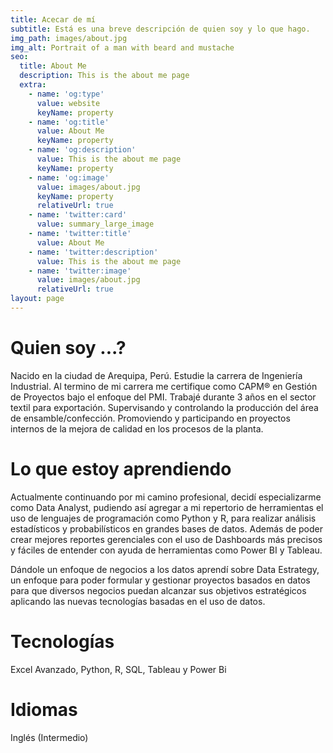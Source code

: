 ```yaml
---
title: Acecar de mí
subtitle: Está es una breve descripción de quien soy y lo que hago.
img_path: images/about.jpg
img_alt: Portrait of a man with beard and mustache
seo:
  title: About Me
  description: This is the about me page
  extra:
    - name: 'og:type'
      value: website
      keyName: property
    - name: 'og:title'
      value: About Me
      keyName: property
    - name: 'og:description'
      value: This is the about me page
      keyName: property
    - name: 'og:image'
      value: images/about.jpg
      keyName: property
      relativeUrl: true
    - name: 'twitter:card'
      value: summary_large_image
    - name: 'twitter:title'
      value: About Me
    - name: 'twitter:description'
      value: This is the about me page
    - name: 'twitter:image'
      value: images/about.jpg
      relativeUrl: true
layout: page
---
```

# **Quien soy ...?**

Nacido en la ciudad de Arequipa, Perú. Estudie la carrera de Ingeniería Industrial. Al termino de mi carrera me certifique como CAPM® en Gestión de Proyectos bajo el enfoque del PMI. Trabajé durante 3 años en el sector textil para exportación. Supervisando y controlando la producción del área de ensamble/confección. Promoviendo y participando en proyectos internos de la mejora de calidad en los procesos de la planta.

# **Lo que estoy aprendiendo**

Actualmente continuando por mi camino profesional, decidí especializarme como Data Analyst, pudiendo así agregar a mi repertorio de herramientas el uso de lenguajes de programación como Python y R, para realizar análisis estadísticos y probabilísticos en grandes bases de datos. Además de poder crear mejores reportes gerenciales con el uso de Dashboards más precisos y fáciles de entender con ayuda de herramientas como Power BI y Tableau.

Dándole un enfoque de negocios a los datos aprendí sobre Data Estrategy, un enfoque para poder formular y gestionar proyectos basados en datos para que diversos negocios puedan alcanzar sus objetivos estratégicos aplicando las nuevas tecnologías basadas en el uso de datos.

# **Tecnologías**

Excel Avanzado, Python, R, SQL, Tableau y Power Bi

# **Idiomas**

Inglés (Intermedio)
